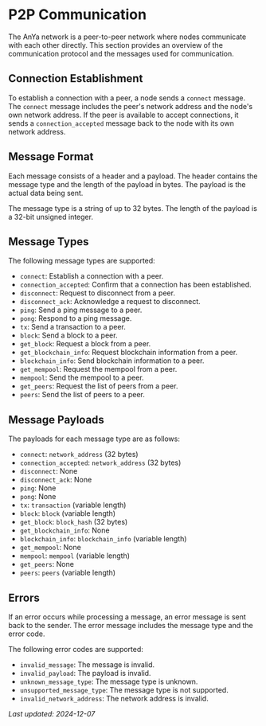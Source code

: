 # P2P Communication

The AnYa network is a peer-to-peer network where nodes communicate with each other directly. This section provides an overview of the communication protocol and the messages used for communication.

## Connection Establishment

To establish a connection with a peer, a node sends a `connect` message. The `connect` message includes the peer's network address and the node's own network address. If the peer is available to accept connections, it sends a `connection_accepted` message back to the node with its own network address.

## Message Format

Each message consists of a header and a payload. The header contains the message type and the length of the payload in bytes. The payload is the actual data being sent.

The message type is a string of up to 32 bytes. The length of the payload is a 32-bit unsigned integer.

## Message Types

The following message types are supported:

- `connect`: Establish a connection with a peer.
- `connection_accepted`: Confirm that a connection has been established.
- `disconnect`: Request to disconnect from a peer.
- `disconnect_ack`: Acknowledge a request to disconnect.
- `ping`: Send a ping message to a peer.
- `pong`: Respond to a ping message.
- `tx`: Send a transaction to a peer.
- `block`: Send a block to a peer.
- `get_block`: Request a block from a peer.
- `get_blockchain_info`: Request blockchain information from a peer.
- `blockchain_info`: Send blockchain information to a peer.
- `get_mempool`: Request the mempool from a peer.
- `mempool`: Send the mempool to a peer.
- `get_peers`: Request the list of peers from a peer.
- `peers`: Send the list of peers to a peer.

## Message Payloads

The payloads for each message type are as follows:

- `connect`: `network_address` (32 bytes)
- `connection_accepted`: `network_address` (32 bytes)
- `disconnect`: None
- `disconnect_ack`: None
- `ping`: None
- `pong`: None
- `tx`: `transaction` (variable length)
- `block`: `block` (variable length)
- `get_block`: `block_hash` (32 bytes)
- `get_blockchain_info`: None
- `blockchain_info`: `blockchain_info` (variable length)
- `get_mempool`: None
- `mempool`: `mempool` (variable length)
- `get_peers`: None
- `peers`: `peers` (variable length)

## Errors

If an error occurs while processing a message, an error message is sent back to the sender. The error message includes the message type and the error code.

The following error codes are supported:

- `invalid_message`: The message is invalid.
- `invalid_payload`: The payload is invalid.
- `unknown_message_type`: The message type is unknown.
- `unsupported_message_type`: The message type is not supported.
- `invalid_network_address`: The network address is invalid.

*Last updated: 2024-12-07*
